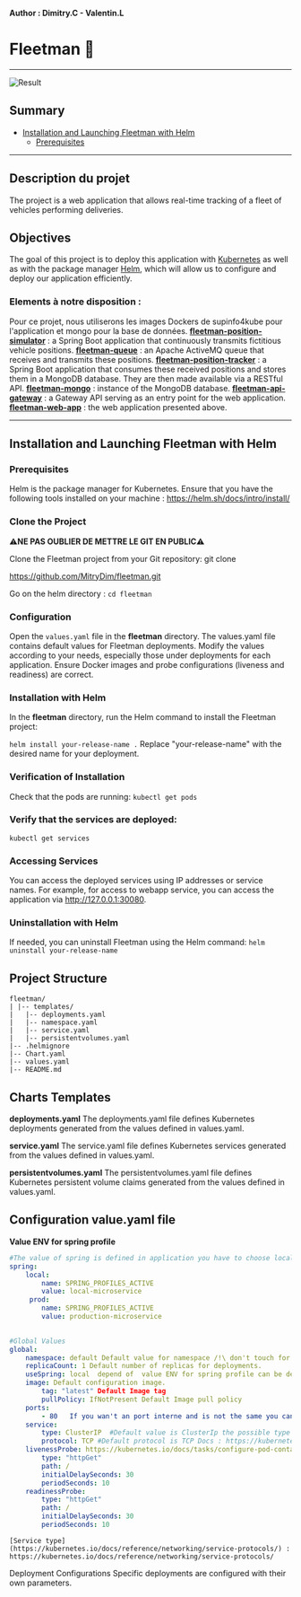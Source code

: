 **Author : Dimitry.C - Valentin.L**

# Fleetman 🚚
---
![Result](https://github.com/MitryDim/fleetman/assets/80764455/10f1214c-532e-4448-9ecb-f5ffb1f14cc2)

## Summary

* [Installation and Launching Fleetman with Helm](https://github.com/MitryDim/fleetman/tree/main#installation-and-launching-fleetman-with-helm)
	* [Prerequisites](https://github.com/MitryDim/fleetman/tree/main#prerequisites)

---
## Description du projet
The project is a web application that allows real-time tracking of a fleet of vehicles performing deliveries.

## Objectives
The goal of this project is to deploy this application with [Kubernetes](https://kubernetes.io/) as well as with the package manager [Helm](https://helm.sh/fr/), which will allow us to configure and deploy our application efficiently.

### Elements à notre disposition :
Pour ce projet, nous utiliserons les images Dockers de supinfo4kube pour l'application et mongo pour la base de données.
**[fleetman-position-simulator](https://hub.docker.com/r/supinfo4kube/position-simulator)** : a Spring Boot application that continuously transmits fictitious vehicle positions.
**[fleetman-queue](https://hub.docker.com/r/supinfo4kube/queue)** : an Apache ActiveMQ queue that receives and transmits these positions.
**[fleetman-position-tracker](https://hub.docker.com/r/supinfo4kube/position-tracker)** : a Spring Boot application that consumes these received positions and stores them in a MongoDB database. They are then made available via a RESTful API.
**[fleetman-mongo](https://hub.docker.com/_/mongo)** : instance of the MongoDB database.
**[fleetman-api-gateway](https://hub.docker.com/r/supinfo4kube/api-gateway)** : a Gateway API serving as an entry point for the web application.
**[fleetman-web-app](https://hub.docker.com/r/supinfo4kube/web-app/tags)** : the web application presented above.

---

## Installation and Launching Fleetman with Helm

### Prerequisites

Helm is the package manager for Kubernetes.
Ensure that you have the following tools installed on your machine :
https://helm.sh/docs/intro/install/


### Clone the Project

⚠️**NE PAS OUBLIER DE METTRE LE GIT EN PUBLIC**⚠️

Clone the Fleetman project from your Git repository:
git clone

https://github.com/MitryDim/fleetman.git

Go on the helm directory : `cd fleetman`


### Configuration

Open the `values.yaml` file in the **fleetman** directory.
The values.yaml file contains default values for Fleetman deployments.
Modify the values according to your needs, especially those under deployments for each application.
Ensure Docker images and probe configurations (liveness and readiness) are correct.

### Installation with Helm

In the **fleetman** directory, run the Helm command to install the Fleetman project:

`helm install your-release-name .`
Replace "your-release-name" with the desired name for your deployment.

### Verification of Installation

Check that the pods are running:
`kubectl get pods`

### Verify that the services are deployed:

`kubectl get services`

### Accessing Services

You can access the deployed services using IP addresses or service names. For example, for access to webapp service, you can access the application via http://127.0.0.1:30080.

### Uninstallation with Helm
If needed, you can uninstall Fleetman using the Helm command:
`helm uninstall your-release-name`

## Project Structure

    fleetman/
    | |-- templates/
    |   |-- deployments.yaml
    |   |-- namespace.yaml
    |   |-- service.yaml
    |   |-- persistentvolumes.yaml
    |-- .helmignore
    |-- Chart.yaml
    |-- values.yaml
    |-- README.md

## Charts Templates

**deployments.yaml**
The deployments.yaml file defines Kubernetes deployments generated from the values defined in values.yaml.

**service.yaml**
The service.yaml file defines Kubernetes services generated from the values defined in values.yaml.

**persistentvolumes.yaml**
The persistentvolumes.yaml file defines Kubernetes persistent volume claims generated from the values defined in values.yaml.


## Configuration value.yaml file

**Value ENV for spring profile**	
```yaml
#The value of spring is defined in application you have to choose local or prod.
spring:
	local:
		name: SPRING_PROFILES_ACTIVE
	    value: local-microservice
	 prod:
	    name: SPRING_PROFILES_ACTIVE
	    value: production-microservice
	    

#Global Values
global:
	namespace: default Default value for namespace /!\ don't touch for this moment because the application hav one bug if is not in default namespace.
	replicaCount: 1 Default number of replicas for deployments.
	useSpring: local  depend of  value ENV for spring profile can be defined with specific values
	image: Default configuration image.
		tag: "latest" Default Image tag
		pullPolicy: IfNotPresent Default Image pull policy
	ports: 
		- 80   If you wan't an port interne and is not the same you can make this : InternalPort:ExternalPort for exemple 80:36500 if type is NodePort the port aceessible in externe was 36500 and point to port 80 in interne 
	service:
		type: ClusterIP  #Default value is ClusterIp the possible type in this project was NodePort and ClusterIp or LoadBalancer https://kubernetes.io/docs/concepts/services-networking/service/#publishing-services-service-types
		protocol: TCP #Default protocol is TCP Docs : https://kubernetes.io/docs/reference/networking/service-protocols/) 
	livenessProbe: https://kubernetes.io/docs/tasks/configure-pod-container/configure-liveness-readiness-startup-probes/
		type: "httpGet"
	    path: /
	    initialDelaySeconds: 30
	    periodSeconds: 10
	readinessProbe:
	    type: "httpGet"
	    path: /
	    initialDelaySeconds: 30
	    periodSeconds: 10
```
```Note
[Service type](https://kubernetes.io/docs/reference/networking/service-protocols/) : https://kubernetes.io/docs/reference/networking/service-protocols/
```

Deployment Configurations
Specific deployments are configured with their own parameters.
